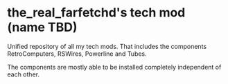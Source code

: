 # the_real_farfetchd's tech mod (name TBD)

Unified repository of all my tech mods. That includes the components RetroComputers, RSWires, Powerline and Tubes.

The components are mostly able to be installed completely independent of each other.